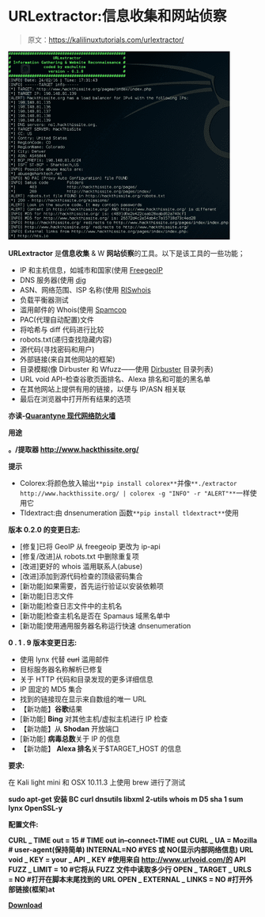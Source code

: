# URLextractor:信息收集和网站侦察

> 原文：<https://kalilinuxtutorials.com/urlextractor/>

[![URLextractor : Information Gathering & Website Reconnaissance](img//61793306061a339c209bef1f4e4e8791.png "URLextractor : Information Gathering & Website Reconnaissance")](https://1.bp.blogspot.com/-oejBK-oaYOE/XQwlvVSMktI/AAAAAAAAA8U/S2kxDwIrTLUK9cJ5VxHhXNt_EqxRv1i1gCLcBGAs/s1600/URLextractor%25281%2529.png)

**URLextractor** 是**信息收集** & W **网站侦察**的工具。以下是该工具的一些功能；

*   IP 和主机信息，如城市和国家(使用 [FreegeoIP](http://freegeoip.net/)
*   DNS 服务器(使用 [dig](http://packages.ubuntu.com/precise/dnsutils)
*   ASN、网络范围、ISP 名称(使用 [RISwhois](https://www.ripe.net/analyse/archived-projects/ris-tools-web-interfaces/riswhois)
*   负载平衡器测试
*   滥用邮件的 Whois(使用 [Spamcop](https://www.spamcop.net/)
*   PAC(代理自动配置)文件
*   将哈希与 diff 代码进行比较
*   robots.txt(递归查找隐藏内容)
*   源代码(寻找密码和用户)
*   外部链接(来自其他网站的框架)
*   目录模糊(像 Dirbuster 和 Wfuzz——使用 [Dirbuster](https://www.owasp.org/index.php/Category:OWASP_DirBuster_Project) 目录列表)
*   URL void API–检查谷歌页面排名、Alexa 排名和可能的黑名单
*   在其他网站上提供有用的链接，以便与 IP/ASN 相关联
*   最后在浏览器中打开所有结果的选项

**亦读-[Quarantyne 现代网络防火墙](https://kalilinuxtutorials.com/quarantyne-modern-web-firewall/)**

**用途**

**。/提取器 http://www.hackthissite.org/**

**提示**

*   Colorex:将颜色放入输出`**pip install colorex**`并像`**./extractor http://www.hackthissite.org/ | colorex -g "INFO" -r "ALERT"**`一样使用它
*   Tldextract:由 dnsenumeration 函数`**pip install tldextract**`使用

**版本 0.2.0 的变更日志:**

*   [修复]已将 GeoIP 从 freegeoip 更改为 ip-api
*   [修复/改进]从 robots.txt 中删除重复项
*   [改进]更好的 whois 滥用联系人(abuse)
*   [改进]添加到源代码检查的顶级密码集合
*   [新功能]如果需要，首先运行验证以安装依赖项
*   [新功能]日志文件
*   [新功能]检查日志文件中的主机名
*   [新功能]检查主机名是否在 Spamaus 域黑名单中
*   [新功能]使用通用服务器名称运行快速 dnsenumeration

**0 . 1 . 9 版本变更日志:**

*   使用 lynx 代替 ~~curl~~ 滥用邮件
*   目标服务器名称解析已修复
*   关于 HTTP 代码和目录发现的更多详细信息
*   IP 固定的 MD5 集合
*   找到的链接现在显示来自数组的唯一 URL
*   【新功能】**谷歌**结果
*   [新功能] **Bing** 对其他主机/虚拟主机进行 IP 检查
*   【新功能】从 **Shodan** 开放端口
*   [新功能] **病毒总数**关于 IP 的信息
*   【新功能】 **Alexa 排名**关于$TARGET_HOST 的信息

**要求:**

在 Kali light mini 和 OSX 10.11.3 上使用 brew 进行了测试

**sudo apt-get 安装 BC curl dnsutils libxml 2-utils whois m D5 sha 1 sum lynx OpenSSL-y**

**配置文件:**

**CURL _ TIME out = 15 # TIME out in–connect-TIME out
CURL _ UA = Mozilla # user-agent(保持简单)
INTERNAL=NO #YES 或 NO(显示内部网络信息)
URL void _ KEY = your _ API _ KEY #使用来自 http://www.urlvoid.com/的 API
FUZZ _ LIMIT = 10 #它将从 FUZZ 文件中读取多少行
OPEN _ TARGET _ URLS = NO #打开在脚本末尾找到的 URL
OPEN _ EXTERNAL _ LINKS = NO #打开外部链接(框架)at**

[**Download**](https://github.com/eschultze/URLextractor)